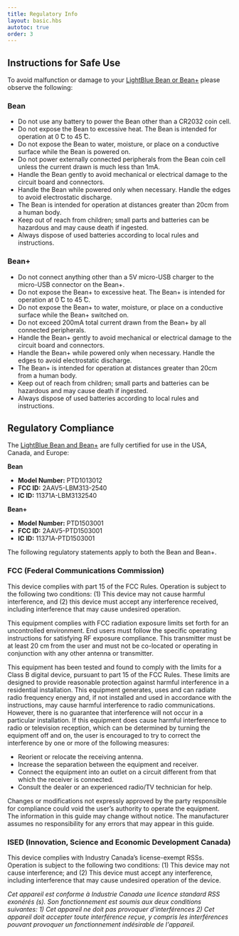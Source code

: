 ```yaml
---
title: Regulatory Info
layout: basic.hbs
autotoc: true
order: 3
---
```


## Instructions for Safe Use

To avoid malfunction or damage to your [LightBlue Bean or Bean+](../tech-specs/#lightblue-bean-and-bean-) please observe the following:

### Bean ###

* Do not use any battery to power the Bean other than a CR2032 coin cell.
* Do not expose the Bean to excessive heat. The Bean is intended for operation at 0 ̊C to 45 ̊C.
* Do not expose the Bean to water, moisture, or place on a conductive surface while the Bean is powered on.
* Do not power externally connected peripherals from the Bean coin cell unless the current drawn is much less than 1mA.
* Handle the Bean gently to avoid mechanical or electrical damage to the circuit board and connectors.
* Handle the Bean while powered only when necessary. Handle the edges to avoid electrostatic discharge.
* The Bean is intended for operation at distances greater than 20cm from a human body.
* Keep out of reach from children; small parts and batteries can be hazardous and may cause death if ingested.
* Always dispose of used batteries according to local rules and instructions.

### Bean+ ###

* Do not connect anything other than a 5V micro-USB charger to the micro-USB connector on the Bean+.
* Do not expose the Bean+ to excessive heat. The Bean+ is intended for operation at 0 ̊C to 45 ̊C.
* Do not expose the Bean+ to water, moisture, or place on a conductive surface while the Bean+ switched on.
* Do not exceed 200mA total current drawn from the Bean+ by all connected peripherals.
* Handle the Bean+ gently to avoid mechanical or electrical damage to the circuit board and connectors.
* Handle the Bean+ while powered only when necessary. Handle the edges to avoid electrostatic discharge.
* The Bean+ is intended for operation at distances greater than 20cm from a human body.
* Keep out of reach from children; small parts and batteries can be hazardous and may cause death if ingested.
* Always dispose of used batteries according to local rules and instructions.

## Regulatory Compliance

The [LightBlue Bean and Bean+](../tech-specs/#lightblue-bean-and-bean-) are fully certified for use in the USA, Canada, and Europe:

**Bean**

* **Model Number:** PTD1013012
* **FCC ID:** 2AAV5-LBM313-2540
* **IC ID:** 11371A-LBM3132540

**Bean+**

* **Model Number:** PTD1503001
* **FCC ID:** 2AAV5-PTD1503001
* **IC ID:** 11371A-PTD1503001

The following regulatory statements apply to both the Bean and Bean+.

### FCC (Federal Communications Commission)

This device complies with part 15 of the FCC Rules. Operation is subject to the following two conditions: (1) This device may not cause harmful interference, and (2) this device must accept any interference received, including interference that may cause undesired operation.

This equipment complies with FCC radiation exposure limits set forth for an uncontrolled environment. End users must follow the specific operating instructions for satisfying RF exposure compliance. This transmitter must be at least 20 cm from the user and must not be co-located or operating in conjunction with any other antenna or transmitter.

This equipment has been tested and found to comply with the limits for a Class B digital device, pursuant to part 15 of the FCC Rules. These limits are designed to provide reasonable protection against harmful interference in a residential installation. This equipment generates, uses and can radiate radio frequency energy and, if not installed and used in accordance with the instructions, may cause harmful interference to radio communications. However, there is no guarantee that interference will not occur in a particular installation. If this equipment does cause harmful interference to radio or television reception, which can be determined by turning the equipment off and on, the user is encouraged to try to correct the interference by one or more of the following measures:

* Reorient or relocate the receiving antenna.
* Increase the separation between the equipment and receiver.
* Connect the equipment into an outlet on a circuit different from that which the receiver is connected.
* Consult the dealer or an experienced radio/TV technician for help.

Changes or modifications not expressly approved by the party responsible for compliance could void the user’s authority to operate the equipment.
The information in this guide may change without notice. The manufacturer assumes no responsibility for any errors that may appear in this guide.

### ISED (Innovation, Science and Economic Development Canada)

This device complies with Industry Canada’s license-exempt RSSs. Operation is subject to the following two conditions: (1) This device may not cause interference; and (2) This device must accept any interference, including interference that may cause undesired operation of the device.

*Cet appareil est conforme à Industrie Canada une licence standard RSS exonérés (s). Son fonctionnement est soumis aux deux conditions suivantes: 1) Cet appareil ne doit pas provoquer d'interférences 2) Cet appareil doit accepter toute interférence reçue, y compris les interférences pouvant provoquer un fonctionnement indésirable de l'appareil.*
